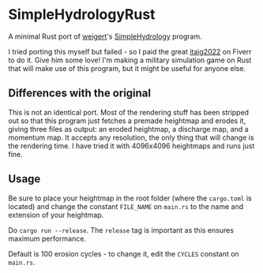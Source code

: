 # SimpleHydrologyRust
A minimal Rust port of [weigert](https://github.com/weigert)'s [SimpleHydrology](https://github.com/weigert/SimpleHydrology) program.

I tried porting this myself but failed - so I paid the great [itaig2022](https://www.fiverr.com/itaig2022) on Fiverr to do it. Give him some love! 
I'm making a military simulation game on Rust that will make use of this program, but it might be useful for anyone else. 

## Differences with the original
This is not an identical port. Most of the rendering stuff has been stripped out so that this program just fetches a premade heightmap and erodes it, giving three files as output: an eroded heightmap, a discharge map, and a momentum map. It accepts any resolution, the only thing that will change is the rendering time. I have tried it with 4096x4096 heightmaps and runs just fine.

## Usage
Be sure to place your heightmap in the root folder (where the `cargo.toml` is located) and change the constant `FILE_NAME` on `main.rs` to the name and extension of your heightmap.

Do `cargo run --release`. The `release` tag is important as this ensures maximum performance. 

Default is 100 erosion cycles - to change it, edit the `CYCLES` constant on `main.rs`.
